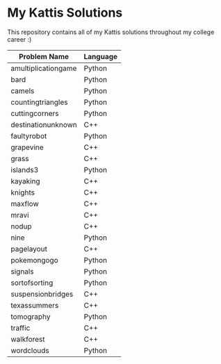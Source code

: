 # My Kattis Solutions

This repository contains all of my Kattis solutions throughout my college career :)


| Problem Name        | Language |
| --------------------- | ---------- |
| amultiplicationgame | Python   |
| bard                | Python   |
| camels              | Python   |
| countingtriangles   | Python   |
| cuttingcorners      | Python   |
| destinationunknown  | C++      |
| faultyrobot         | Python   |
| grapevine           | C++      |
| grass               | C++      |
| islands3            | Python   |
| kayaking            | C++      |
| knights             | C++      |
| maxflow             | C++      |
| mravi               | C++      |
| nodup               | C++      |
| nine                | Python   |
| pagelayout          | C++      |
| pokemongogo         | Python   |
| signals             | Python   |
| sortofsorting       | Python   |
| suspensionbridges   | C++      |
| texassummers        | C++      |
| tomography          | Python   |
| traffic             | C++      |
| walkforest          | C++      |
| wordclouds          | Python   |

